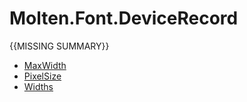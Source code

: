 ﻿  
# Molten.Font.DeviceRecord
{{MISSING SUMMARY}}
  
*  [MaxWidth](docs/Molten.Font/Molten/Font/DeviceRecord/MaxWidth.md)  
*  [PixelSize](docs/Molten.Font/Molten/Font/DeviceRecord/PixelSize.md)  
*  [Widths](docs/Molten.Font/Molten/Font/DeviceRecord/Widths.md)